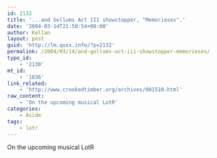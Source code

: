 ```yaml
---
id: 2132
title: '...and Gollums Act III showstopper, "Memorieses".'
date: '2004-03-14T21:58:54+00:00'
author: Kellan
layout: post
guid: 'http://lm.quxx.info/?p=2132'
permalink: /2004/03/14/and-gollums-act-iii-showstopper-memorieses/
typo_id:
    - '2130'
mt_id:
    - '1836'
link_related:
    - 'http://www.crookedtimber.org/archives/001510.html'
raw_content:
    - 'On the upcoming musical LotR'
categories:
    - Aside
tags:
    - lotr
---
```


On the upcoming musical LotR